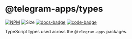 # @telegram-apps/types

[code-badge]: https://img.shields.io/badge/source-black?logo=github

[docs-badge]: https://img.shields.io/badge/documentation-blue?logo=gitbook&logoColor=white

[link]: https://github.com/Telegram-Mini-Apps/telegram-apps/tree/master/packages/types

[docs-link]: https://docs.telegram-mini-apps.com/packages/telegram-apps-types

[npm-link]: https://npmjs.com/package/@telegram-apps/types

[npm-badge]: https://img.shields.io/npm/v/@telegram-apps/types?logo=npm

[size-badge]: https://img.shields.io/bundlephobia/minzip/@telegram-apps/types

[![NPM][npm-badge]][npm-link]
![Size][size-badge]
[![docs-badge]][docs-link]
[![code-badge]][link]

TypeScript types used across the `@telegram-apps` packages.